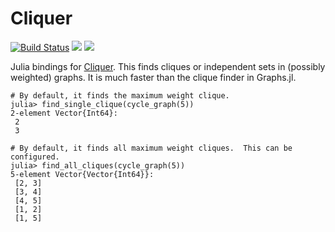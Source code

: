 # Cliquer

[![Build Status](https://github.com/dstahlke/Cliquer.jl/actions/workflows/CI.yml/badge.svg?branch=main)](https://github.com/dstahlke/Cliquer.jl/actions/workflows/CI.yml?query=branch%3Amain)
[![](https://img.shields.io/badge/docs-stable-blue.svg)](https://dstahlke.github.io/Cliquer.jl/stable)
[![](https://img.shields.io/badge/docs-dev-blue.svg)](https://dstahlke.github.io/Cliquer.jl/dev)

Julia bindings for [Cliquer](https://users.aalto.fi/~pat/cliquer.html).
This finds cliques or independent sets in (possibly weighted) graphs.  It is much faster than the
clique finder in Graphs.jl.

    # By default, it finds the maximum weight clique.
    julia> find_single_clique(cycle_graph(5))
    2-element Vector{Int64}:
     2
     3

    # By default, it finds all maximum weight cliques.  This can be configured.
    julia> find_all_cliques(cycle_graph(5))
    5-element Vector{Vector{Int64}}:
     [2, 3]
     [3, 4]
     [4, 5]
     [1, 2]
     [1, 5]
